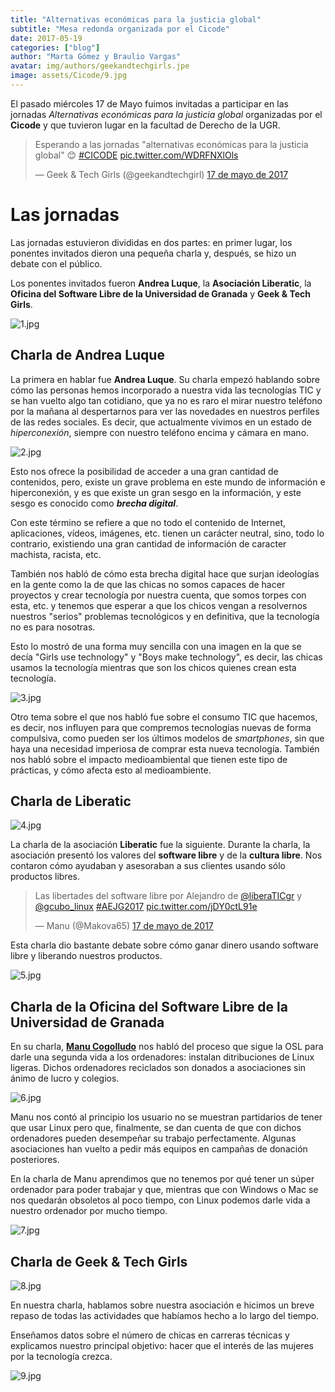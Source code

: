 ```yaml
---
title: "Alternativas económicas para la justicia global"
subtitle: "Mesa redonda organizada por el Cicode"
date: 2017-05-19
categories: ["blog"]
author: "Marta Gómez y Braulio Vargas"
avatar: img/authors/geekandtechgirls.jpe
image: assets/Cicode/9.jpg
---
```


El pasado miércoles 17 de Mayo fuimos invitadas a participar en las jornadas _Alternativas económicas para la justicia global_ organizadas por el __Cicode__ y que tuvieron lugar en la facultad de Derecho de la UGR.

<blockquote class="twitter-tweet" data-lang="es"><p lang="es" dir="ltr">Esperando a las jornadas &quot;alternativas económicas para la justicia global&quot; 😊 <a href="https://twitter.com/hashtag/CICODE?src=hash">#CICODE</a> <a href="https://t.co/WDRFNXlOls">pic.twitter.com/WDRFNXlOls</a></p>&mdash; Geek &amp; Tech Girls (@geekandtechgirl) <a href="https://twitter.com/geekandtechgirl/status/864850029927911425">17 de mayo de 2017</a></blockquote>
<script async src="//platform.twitter.com/widgets.js" charset="utf-8"></script>

# Las jornadas

Las jornadas estuvieron divididas en dos partes: en primer lugar, los ponentes invitados dieron una pequeña charla y, después, se hizo un debate con el público.

Los ponentes invitados fueron __Andrea Luque__, la __Asociación Liberatic__, la __Oficina del Software Libre de la Universidad de Granada__ y __Geek & Tech Girls__.

![1.jpg](assets/Cicode/1.jpg)

## Charla de Andrea Luque

La primera en hablar fue __Andrea Luque__. Su charla empezó hablando sobre cómo las personas hemos incorporado a nuestra vida las tecnologías TIC y se han vuelto algo tan cotidiano, que ya no es raro el mirar nuestro teléfono por la mañana al despertarnos para ver las novedades en nuestros perfiles de las redes sociales. Es decir, que actualmente vivimos en un estado de _hiperconexión_, siempre con nuestro teléfono encima y cámara en mano. 

![2.jpg](assets/Cicode/2.jpg)

Esto nos ofrece la posibilidad de acceder a una gran cantidad de contenidos, pero, existe un grave problema en este mundo de información e hiperconexión, y es que existe un gran sesgo en la información, y este sesgo es conocido como ___brecha digital___.

Con este término se refiere a que no todo el contenido de Internet, aplicaciones, vídeos, imágenes, etc. tienen un carácter neutral, sino, todo lo contrario, existiendo una gran cantidad de información de caracter machista, racista, etc.

También nos habló de cómo esta brecha digital hace que surjan ideologías en la gente como la de que las chicas no somos capaces de hacer proyectos y crear tecnología por nuestra cuenta, que somos torpes con esta, etc. y tenemos que esperar a que los chicos vengan a resolvernos nuestros "serios" problemas tecnológicos y en definitiva, que la tecnología no es para nosotras. 

Esto lo mostró de una forma muy sencilla con una imagen en la que se decía "Girls use technology" y "Boys make technology", es decir, las chicas usamos la tecnología mientras que son los chicos quienes crean esta tecnología.

![3.jpg](assets/Cicode/3.jpg)

Otro tema sobre el que nos habló fue sobre el consumo TIC que hacemos, es decir, nos influyen para que compremos tecnologías nuevas de forma compulsiva, como pueden ser los últimos modelos de _smartphones_, sin que haya una necesidad imperiosa de comprar esta nueva tecnología. También nos habló sobre el impacto medioambiental que tienen este tipo de prácticas, y cómo afecta esto al medioambiente.

## Charla de Liberatic

![4.jpg](assets/Cicode/4.jpg)

La charla de la asociación __Liberatic__ fue la siguiente. Durante la charla, la asociación presentó los valores del __software libre__ y de la __cultura libre__. Nos contaron cómo ayudaban y asesoraban a sus clientes usando sólo productos libres.

<blockquote class="twitter-tweet" data-lang="es"><p lang="es" dir="ltr">Las libertades del software libre por Alejandro de <a href="https://twitter.com/liberaTICgr">@liberaTICgr</a> y <a href="https://twitter.com/gcubo_linux">@gcubo_linux</a> <a href="https://twitter.com/hashtag/AEJG2017?src=hash">#AEJG2017</a> <a href="https://t.co/jDY0ctL91e">pic.twitter.com/jDY0ctL91e</a></p>&mdash; Manu (@Makova65) <a href="https://twitter.com/Makova65/status/864869527074557952">17 de mayo de 2017</a></blockquote>
<script async src="//platform.twitter.com/widgets.js" charset="utf-8"></script>

Esta charla dio bastante debate sobre cómo ganar dinero usando software libre y liberando nuestros productos.

![5.jpg](assets/Cicode/5.jpg)

## Charla de la Oficina del Software Libre de la Universidad de Granada

En su charla, [__Manu Cogolludo__](https://twitter.com/Makova65) nos habló del proceso que sigue la OSL para darle una segunda vida a los ordenadores: instalan ditribuciones de Linux ligeras. Dichos ordenadores reciclados son donados a asociaciones sin ánimo de lucro y colegios. 

![6.jpg](assets/Cicode/6.jpg)

Manu nos contó al principio los usuario no se muestran partidarios de tener que usar Linux pero que, finalmente, se dan cuenta de que con dichos ordenadores pueden desempeñar su trabajo perfectamente. Algunas asociaciones han vuelto a pedir más equipos en campañas de donación posteriores.

En la charla de Manu aprendimos que no tenemos por qué tener un súper ordenador para poder trabajar y que, mientras que con Windows o Mac se nos quedarán obsoletos al poco tiempo, con Linux podemos darle vida a nuestro ordenador por mucho tiempo.

![7.jpg](assets/Cicode/7.jpg)

## Charla de Geek & Tech Girls

![8.jpg](assets/Cicode/8.jpg)

En nuestra charla, hablamos sobre nuestra asociación e hicimos un breve repaso de todas las actividades que habíamos hecho a lo largo del tiempo.

Enseñamos datos sobre el número de chicas en carreras técnicas y explicamos nuestro principal objetivo: hacer que el interés de las mujeres por la tecnología crezca.

![9.jpg](assets/Cicode/9.jpg)
